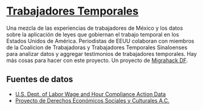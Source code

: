 [Trabajadores Temporales](http://danhillreports.github.io/temporales/)
==========

Una mezcla de las experiencias de trabajadores de México y los datos sobre la aplicación de leyes que gobiernan el trabajo temporal en los Estados Unidos de América. Periodistas de EEUU colaboran con miembros de la Coalicion de Trabajadoras y Trabajadores Temporales Sinaloenses para analizar datos y aggregar testimonios de trabajadores temporales. Hay más cosas para hacer con este proyecto.
Un proyecto de [Migrahack DF](http://justicejournalism.org/es/events/ciudad-de-mexico-mexico-2014/).

Fuentes de datos
-------------
- [U.S. Dept. of Labor Wage and Hour Compliance Action Data](http://ogesdw.dol.gov/views/data_catalogs.php)
- [Proyecto de Derechos Económicos Sociales y Culturales A.C.](http://www.prodesc.org.mx/?cat=36)
